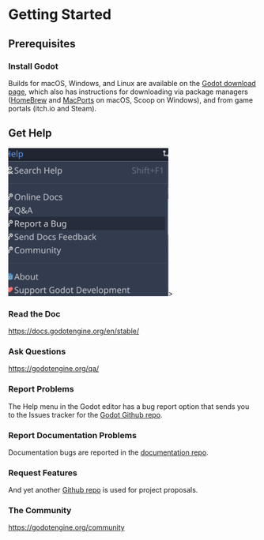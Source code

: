 # Getting Started

## Prerequisites

### Install Godot

Builds for macOS, Windows, and Linux are available on the [Godot download page](https://godotengine.org/download),
which also has instructions for downloading via package managers ([HomeBrew](https://formulae.brew.sh/cask/godot#default) and [MacPorts](https://ports.macports.org/port/godot/) on macOS, Scoop on Windows),
and from game portals (itch.io and Steam).

## Get Help

<img src="images/reportbug.png" height="300">>

### Read the Doc

https://docs.godotengine.org/en/stable/

### Ask Questions

https://godotengine.org/qa/

### Report Problems

The Help menu in the Godot editor has a bug report option that sends you to the Issues tracker for the
[Godot Github repo](https://github.com/godotengine/godot/issues).

### Report Documentation Problems

Documentation bugs are reported in the [documentation repo](https://github.com/godotengine/godot-docs/issues).

### Request Features

And yet another [Github repo](https://github.com/godotengine/godot-proposals) is used for project proposals.

### The Community

https://godotengine.org/community





